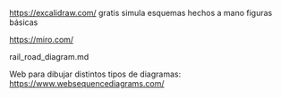 https://excalidraw.com/
gratis
simula esquemas hechos a mano
figuras básicas


https://miro.com/


rail_road_diagram.md


Web para dibujar distintos tipos de diagramas:
https://www.websequencediagrams.com/

